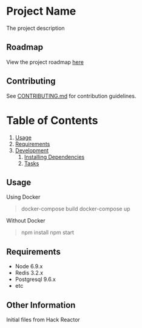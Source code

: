 # Project Name

The project description

## Roadmap

View the project roadmap [here](LINK_TO_DOC)

## Contributing

See [CONTRIBUTING.md](CONTRIBUTING.md) for contribution guidelines.

# Table of Contents

1. [Usage](#Usage)
1. [Requirements](#requirements)
1. [Development](#development)
    1. [Installing Dependencies](#installing-dependencies)
    1. [Tasks](#tasks)

## Usage


Using Docker

> docker-compose build
> docker-compose up

Without Docker

> npm install
> npm start

## Requirements

- Node 6.9.x
- Redis 3.2.x
- Postgresql 9.6.x
- etc

## Other Information

Initial files from Hack Reactor
